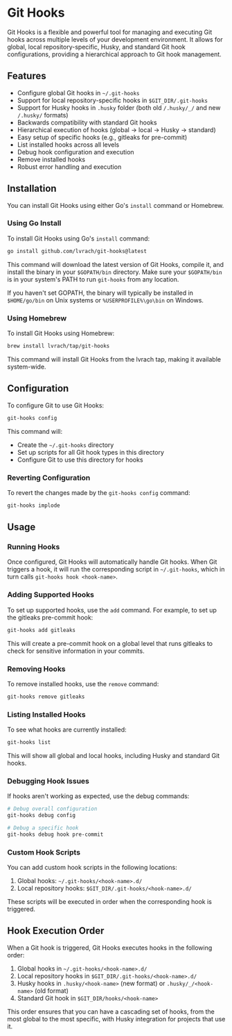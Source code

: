 # Git Hooks

Git Hooks is a flexible and powerful tool for managing and executing Git hooks across multiple levels of your development environment. It allows for global, local repository-specific, Husky, and standard Git hook configurations, providing a hierarchical approach to Git hook management.

## Features

- Configure global Git hooks in `~/.git-hooks`
- Support for local repository-specific hooks in `$GIT_DIR/.git-hooks`
- Support for Husky hooks in `.husky` folder (both old `/.husky/_/` and new `/.husky/` formats)
- Backwards compatibility with standard Git hooks
- Hierarchical execution of hooks (global → local → Husky → standard)
- Easy setup of specific hooks (e.g., gitleaks for pre-commit)
- List installed hooks across all levels
- Debug hook configuration and execution
- Remove installed hooks
- Robust error handling and execution

## Installation

You can install Git Hooks using either Go's `install` command or Homebrew.

### Using Go Install

To install Git Hooks using Go's `install` command:

```bash
go install github.com/lvrach/git-hooks@latest
```

This command will download the latest version of Git Hooks, compile it, and install the binary in your `$GOPATH/bin` directory. Make sure your `$GOPATH/bin` is in your system's PATH to run `git-hooks` from any location.

If you haven't set GOPATH, the binary will typically be installed in `$HOME/go/bin` on Unix systems or `%USERPROFILE%\go\bin` on Windows.

### Using Homebrew

To install Git Hooks using Homebrew:

```bash
brew install lvrach/tap/git-hooks
```

This command will install Git Hooks from the lvrach tap, making it available system-wide.

## Configuration

To configure Git to use Git Hooks:

```bash
git-hooks config
```

This command will:

- Create the `~/.git-hooks` directory
- Set up scripts for all Git hook types in this directory
- Configure Git to use this directory for hooks

### Reverting Configuration

To revert the changes made by the `git-hooks config` command:

```bash
git-hooks implode
```

## Usage

### Running Hooks

Once configured, Git Hooks will automatically handle Git hooks. When Git triggers a hook, it will run the corresponding script in `~/.git-hooks`, which in turn calls `git-hooks hook <hook-name>`.

### Adding Supported Hooks

To set up supported hooks, use the `add` command. For example, to set up the gitleaks pre-commit hook:

```bash
git-hooks add gitleaks
```

This will create a pre-commit hook on a global level that runs gitleaks to check for sensitive information in your commits.

### Removing Hooks

To remove installed hooks, use the `remove` command:

```bash
git-hooks remove gitleaks
```

### Listing Installed Hooks

To see what hooks are currently installed:

```bash
git-hooks list
```

This will show all global and local hooks, including Husky and standard Git hooks.

### Debugging Hook Issues

If hooks aren't working as expected, use the debug commands:

```bash
# Debug overall configuration
git-hooks debug config

# Debug a specific hook
git-hooks debug hook pre-commit
```

### Custom Hook Scripts

You can add custom hook scripts in the following locations:

1. Global hooks: `~/.git-hooks/<hook-name>.d/`
2. Local repository hooks: `$GIT_DIR/.git-hooks/<hook-name>.d/`

These scripts will be executed in order when the corresponding hook is triggered.

## Hook Execution Order

When a Git hook is triggered, Git Hooks executes hooks in the following order:

1. Global hooks in `~/.git-hooks/<hook-name>.d/`
2. Local repository hooks in `$GIT_DIR/.git-hooks/<hook-name>.d/`
3. Husky hooks in `.husky/<hook-name>` (new format) or `.husky/_/<hook-name>` (old format)
4. Standard Git hook in `$GIT_DIR/hooks/<hook-name>`

This order ensures that you can have a cascading set of hooks, from the most global to the most specific, with Husky integration for projects that use it.
